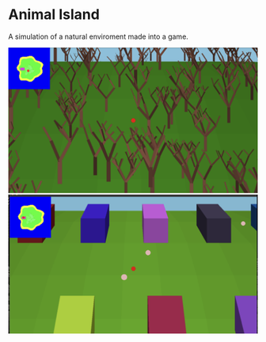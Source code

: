 # Animal Island
A simulation of a natural enviroment made into a game.

![alt text](https://github.com/Tupryk/Animal-Island/blob/main/readme_images/trees.png?raw=true)
![alt text](https://github.com/Tupryk/Animal-Island/blob/main/readme_images/houses.png?raw=true)
